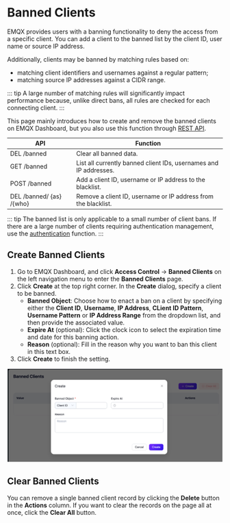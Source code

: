 # Banned Clients

EMQX provides users with a banning functionality to deny the access from a specific client. You can add a client to the banned list by the client ID, user name or source IP address.

Additionally, clients may be banned by matching rules based on:
* matching client identifiers and usernames against a regular pattern;
* matching source IP addresses against a CIDR range.

::: tip
A large number of matching rules will significantly impact performance because, unlike direct bans,
all rules are checked for each connecting client.
:::

This page mainly introduces how to create and remove the banned clients on EMQX Dashboard, but you also use this function through [REST API](https://docs.emqx.com/en/enterprise/v5.2/admin/api-docs.html#tag/Banned).

| API                      | Function                                                     |
| ------------------------ | ------------------------------------------------------------ |
| DEL /banned              | Clear all banned data.                                       |
| GET /banned              | List all currently banned client IDs, usernames and IP addresses. |
| POST /banned             | Add a client ID, username or IP address to the blacklist.    |
| DEL /banned/ {as} /{who} | Remove a client ID, username or IP address from the blacklist. |

::: tip
The banned list is only applicable to a small number of client bans. If there are a large number of clients requiring authentication management, use the [authentication](./authn/authn.md) function.
:::

## Create Banned Clients

1. Go to EMQX Dashboard, and click **Access Control** -> **Banned Clients** on the left navigation menu to enter the **Banned Clients** page.
2. Click **Create** at the top right corner. In the **Create** dialog, specify a client to be banned.
   - **Banned Object**: Choose how to enact a ban on a client by specifying either the **Client ID**, **Username**, **IP Address**, **CLient ID Pattern**, **Username Pattern** or **IP Address Range** from the dropdown list, and then provide the associated value.
   - **Expire At** (optional): Click the clock icon to select the expiration time and date for this banning action.
   - **Reason** (optional): Fill in the reason why you want to ban this client in this text box.
2. Click **Create** to finish the setting.

<img src="./assets/blacklist_create_ee.png" alt="blacklist_create_ee" style="zoom:67%;" />

## Clear Banned Clients

You can remove a single banned client record by clicking the **Delete** button in the **Actions** column. If you want to clear the records on the page all at once, click the **Clear All** button.

